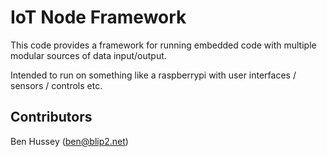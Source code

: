 # IoT Node Framework
This code provides a framework for running embedded code with multiple modular sources of data input/output.

Intended to run on something like a raspberrypi with user interfaces / sensors / controls etc.

## Contributors
Ben Hussey (<a href="mailto:ben@blip2.net">ben@blip2.net</a>)
